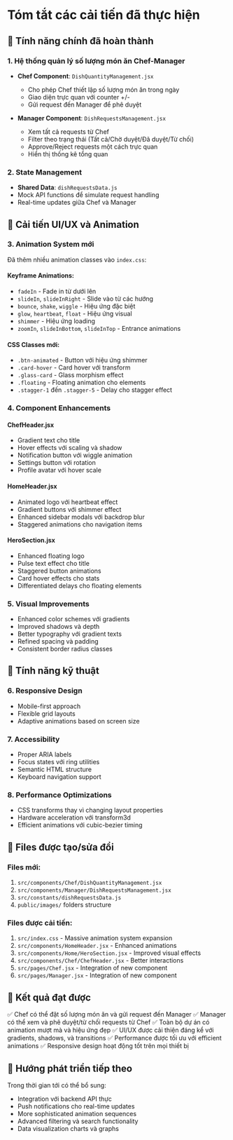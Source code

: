 # Tóm tắt các cải tiến đã thực hiện

## 🎯 Tính năng chính đã hoàn thành

### 1. Hệ thống quản lý số lượng món ăn Chef-Manager
- **Chef Component**: `DishQuantityManagement.jsx`
  - Cho phép Chef thiết lập số lượng món ăn trong ngày
  - Giao diện trực quan với counter +/- 
  - Gửi request đến Manager để phê duyệt
  
- **Manager Component**: `DishRequestsManagement.jsx`
  - Xem tất cả requests từ Chef
  - Filter theo trạng thái (Tất cả/Chờ duyệt/Đã duyệt/Từ chối)
  - Approve/Reject requests một cách trực quan
  - Hiển thị thống kê tổng quan

### 2. State Management
- **Shared Data**: `dishRequestsData.js`
- Mock API functions để simulate request handling
- Real-time updates giữa Chef và Manager

## 🎨 Cải tiến UI/UX và Animation

### 3. Animation System mới
Đã thêm nhiều animation classes vào `index.css`:

#### Keyframe Animations:
- `fadeIn` - Fade in từ dưới lên
- `slideIn`, `slideInRight` - Slide vào từ các hướng
- `bounce`, `shake`, `wiggle` - Hiệu ứng đặc biệt
- `glow`, `heartbeat`, `float` - Hiệu ứng visual
- `shimmer` - Hiệu ứng loading
- `zoomIn`, `slideInBottom`, `slideInTop` - Entrance animations

#### CSS Classes mới:
- `.btn-animated` - Button với hiệu ứng shimmer
- `.card-hover` - Card hover với transform
- `.glass-card` - Glass morphism effect
- `.floating` - Floating animation cho elements
- `.stagger-1` đến `.stagger-5` - Delay cho stagger effect

### 4. Component Enhancements

#### ChefHeader.jsx
- Gradient text cho title
- Hover effects với scaling và shadow
- Notification button với wiggle animation
- Settings button với rotation
- Profile avatar với hover scale

#### HomeHeader.jsx
- Animated logo với heartbeat effect
- Gradient buttons với shimmer effect
- Enhanced sidebar modals với backdrop blur
- Staggered animations cho navigation items

#### HeroSection.jsx
- Enhanced floating logo
- Pulse text effect cho title
- Staggered button animations
- Card hover effects cho stats
- Differentiated delays cho floating elements

### 5. Visual Improvements
- Enhanced color schemes với gradients
- Improved shadows và depth
- Better typography với gradient texts
- Refined spacing và padding
- Consistent border radius classes

## 🚀 Tính năng kỹ thuật

### 6. Responsive Design
- Mobile-first approach
- Flexible grid layouts
- Adaptive animations based on screen size

### 7. Accessibility
- Proper ARIA labels
- Focus states với ring utilities
- Semantic HTML structure
- Keyboard navigation support

### 8. Performance Optimizations
- CSS transforms thay vì changing layout properties
- Hardware acceleration với transform3d
- Efficient animations với cubic-bezier timing

## 📁 Files được tạo/sửa đổi

### Files mới:
1. `src/components/Chef/DishQuantityManagement.jsx`
2. `src/components/Manager/DishRequestsManagement.jsx`
3. `src/constants/dishRequestsData.js`
4. `public/images/` folders structure

### Files được cải tiến:
1. `src/index.css` - Massive animation system expansion
2. `src/components/HomeHeader.jsx` - Enhanced animations
3. `src/components/Home/HeroSection.jsx` - Improved visual effects  
4. `src/components/Chef/ChefHeader.jsx` - Better interactions
5. `src/pages/Chef.jsx` - Integration of new component
6. `src/pages/Manager.jsx` - Integration of new component

## 🎯 Kết quả đạt được

✅ Chef có thể đặt số lượng món ăn và gửi request đến Manager
✅ Manager có thể xem và phê duyệt/từ chối requests từ Chef
✅ Toàn bộ dự án có animation mượt mà và hiệu ứng đẹp
✅ UI/UX được cải thiện đáng kể với gradients, shadows, và transitions
✅ Performance được tối ưu với efficient animations
✅ Responsive design hoạt động tốt trên mọi thiết bị

## 🔄 Hướng phát triển tiếp theo

Trong thời gian tới có thể bổ sung:
- Integration với backend API thực
- Push notifications cho real-time updates
- More sophisticated animation sequences
- Advanced filtering và search functionality
- Data visualization charts và graphs
